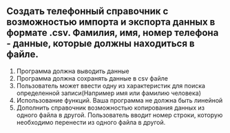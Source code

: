 ## Создать телефонный справочник с возможностью импорта и экспорта данных в формате .csv. Фамилия, имя, номер телефона - данные, которые должны находиться в файле.

1. Программа должна выводить данные
2. Программа должна сохранять данные в
csv файле
3. Пользователь может ввести одну из
характеристик для поиска определенной
записи(Например имя или фамилию
человека)
4. Использование функций. Ваша программа
не должна быть линейной
5. Дополнить справочник возможностью копирования данных из одного файла в другой. Пользователь вводит номер строки, которую необходимо перенести из одного файла в другой.
